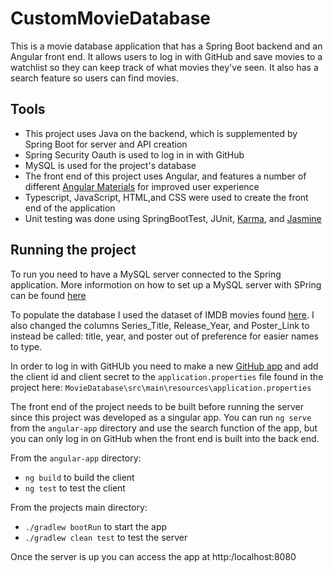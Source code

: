 # CustomMovieDatabase
This is a movie database application that has a Spring Boot backend and an Angular front end. It allows users to log in with GitHub and save movies to a watchlist so they can keep track of what movies they've seen. It also has a search feature so users can find movies.

## Tools

- This project uses Java on the backend, which is supplemented by Spring Boot for server and API creation
- Spring Security Oauth is used to log in in with GitHub
- MySQL is used for the project's database
- The front end of this project uses Angular, and features a number of different [Angular Materials](https://material.angular.io/) for improved user experience
- Typescript, JavaScript, HTML,and CSS were used to create the front end of the application
- Unit testing was done using SpringBootTest, JUnit, [Karma](https://karma-runner.github.io/latest/index.html), and [Jasmine](https://jasmine.github.io/)

## Running the project
To run you need to have a MySQL server connected to the Spring application. More informotion on how to set up a MySQL server with SPring can be found [here](https://spring.io/guides/gs/accessing-data-mysql/)

To populate the database I used the dataset of IMDB movies found [here](https://www.kaggle.com/datasets/harshitshankhdhar/imdb-dataset-of-top-1000-movies-and-tv-shows). I also changed the columns Series_Title, Release_Year, and Poster_Link to instead be called: title, year, and poster out of preference for easier names to type.

In order to log in with GitHUb you need to make a new [GitHub app](https://docs.github.com/en/apps/creating-github-apps/registering-a-github-app/registering-a-github-app) and add the client id and client secret to the `application.properties` file found in the project here: `MovieDatabase\src\main\resources\application.properties`

The front end of the project needs to be built before running the server since this project was developed as a singular app. You can run `ng serve` from the `angular-app` directory and use the search function of the app, but you can only log in on GitHub when the front end is built into the back end.

From the `angular-app` directory:

- `ng build` to build the client
- `ng test` to test the client

From the projects main directory:

- `./gradlew bootRun` to start the app
- `./gradlew clean test` to test the server

Once the server is up you can access the app at http:/localhost:8080


